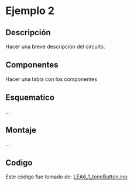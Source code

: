 # Ejemplo 2

## Descripción

Hacer una breve descripción del circuito.

## Componentes

Hacer una tabla con los componentes

## Esquematico

...

## Montaje

...

## Codigo

Este código fue tomado de: [LEA6_1_toneButton.ino](https://github.com/arduinotogo/LEA/blob/master/LEA6_1_toneButton.ino)